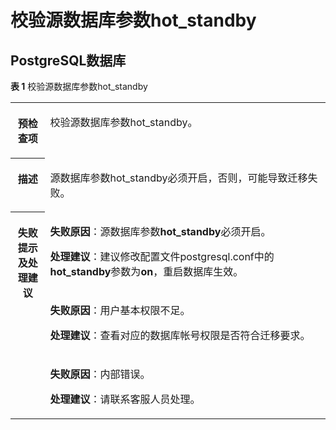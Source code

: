 # 校验源数据库参数hot\_standby<a name="drs_11_0056"></a>

## PostgreSQL数据库<a name="section1967111015391"></a>

**表 1**  校验源数据库参数hot\_standby

<a name="table18108192214474"></a>
<table><tbody><tr id="row19108192294711"><th class="firstcol" valign="top" width="11%" id="mcps1.2.3.1.1"><p id="p191087222477"><a name="p191087222477"></a><a name="p191087222477"></a><strong id="b13108162214473"><a name="b13108162214473"></a><a name="b13108162214473"></a>预检查项</strong></p>
</th>
<td class="cellrowborder" valign="top" width="89%" headers="mcps1.2.3.1.1 "><p id="p12789050113415"><a name="p12789050113415"></a><a name="p12789050113415"></a>校验源数据库参数hot_standby。</p>
</td>
</tr>
<tr id="row3108132254714"><th class="firstcol" valign="top" width="11%" id="mcps1.2.3.2.1"><p id="p1710810224473"><a name="p1710810224473"></a><a name="p1710810224473"></a><strong id="b510892211472"><a name="b510892211472"></a><a name="b510892211472"></a>描述</strong></p>
</th>
<td class="cellrowborder" valign="top" width="89%" headers="mcps1.2.3.2.1 "><p id="p16970716173516"><a name="p16970716173516"></a><a name="p16970716173516"></a>源数据库参数hot_standby必须开启，否则，可能导致迁移失败。</p>
</td>
</tr>
<tr id="row212432224711"><th class="firstcol" rowspan="3" valign="top" width="11%" id="mcps1.2.3.3.1"><p id="p1412462211472"><a name="p1412462211472"></a><a name="p1412462211472"></a><strong id="b111246227470"><a name="b111246227470"></a><a name="b111246227470"></a>失败提示及处理建议</strong></p>
</th>
<td class="cellrowborder" valign="top" width="89%" headers="mcps1.2.3.3.1 "><p id="p26291645125215"><a name="p26291645125215"></a><a name="p26291645125215"></a><strong id="b1825618155712"><a name="b1825618155712"></a><a name="b1825618155712"></a>失败原因</strong>：源数据库参数<span class="parmname" id="parmname7550193393415"><a name="parmname7550193393415"></a><a name="parmname7550193393415"></a><b>hot_standby</b></span>必须开启。</p>
<p id="p362314420394"><a name="p362314420394"></a><a name="p362314420394"></a><strong id="b98211451277"><a name="b98211451277"></a><a name="b98211451277"></a>处理建议</strong>：建议修改配置文件postgresql.conf中的<span class="parmname" id="parmname215933403317"><a name="parmname215933403317"></a><a name="parmname215933403317"></a><b>hot_standby</b></span>参数为<span class="parmvalue" id="parmvalue17721193773316"><a name="parmvalue17721193773316"></a><a name="parmvalue17721193773316"></a><b>on</b></span>，重启数据库生效。</p>
</td>
</tr>
<tr id="row082917333470"><td class="cellrowborder" valign="top" headers="mcps1.2.3.3.1 "><p id="p79614275530"><a name="p79614275530"></a><a name="p79614275530"></a><strong id="b3838321145715"><a name="b3838321145715"></a><a name="b3838321145715"></a>失败原因</strong>：用户基本权限不足。</p>
<p id="p17341101345410"><a name="p17341101345410"></a><a name="p17341101345410"></a><strong id="b20821164713715"><a name="b20821164713715"></a><a name="b20821164713715"></a>处理建议</strong>：查看对应的数据库帐号权限是否符合迁移要求。</p>
</td>
</tr>
<tr id="row7266537154716"><td class="cellrowborder" valign="top" headers="mcps1.2.3.3.1 "><p id="p117543371522"><a name="p117543371522"></a><a name="p117543371522"></a><strong id="b1227672515714"><a name="b1227672515714"></a><a name="b1227672515714"></a>失败原因</strong>：内部错误。</p>
<p id="p1490342055417"><a name="p1490342055417"></a><a name="p1490342055417"></a><strong id="b1082010491075"><a name="b1082010491075"></a><a name="b1082010491075"></a>处理建议</strong>：请联系客服人员处理。</p>
</td>
</tr>
</tbody>
</table>

